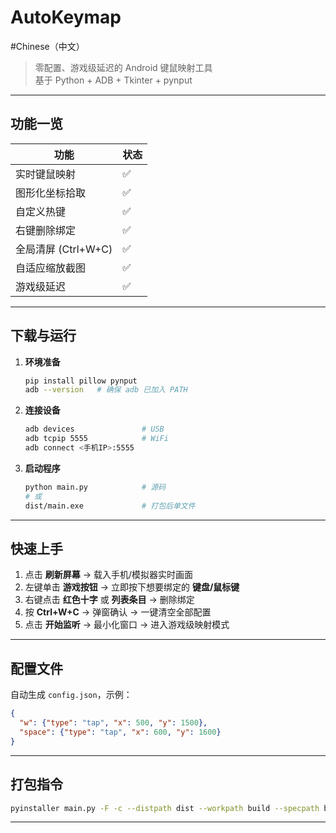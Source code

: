 # AutoKeymap  
#Chinese（中文）

> 零配置、游戏级延迟的 Android 键鼠映射工具  
> 基于 Python + ADB + Tkinter + pynput

---

## 功能一览
| 功能 | 状态 |
|---|---|
| 实时键鼠映射 | ✅ |
| 图形化坐标拾取 | ✅ |
| 自定义热键 | ✅ |
| 右键删除绑定 | ✅ |
| 全局清屏 (Ctrl+W+C) | ✅ |
| 自适应缩放截图 | ✅ |
| 游戏级延迟 | ✅ |

---

## 下载与运行
1. **环境准备**
   ```bash
   pip install pillow pynput
   adb --version   # 确保 adb 已加入 PATH
   ```

2. **连接设备**
   ```bash
   adb devices               # USB
   adb tcpip 5555            # WiFi
   adb connect <手机IP>:5555
   ```

3. **启动程序**
   ```bash
   python main.py            # 源码
   # 或
   dist/main.exe             # 打包后单文件
   ```

---

## 快速上手
1. 点击 **刷新屏幕** → 载入手机/模拟器实时画面  
2. 左键单击 **游戏按钮** → 立即按下想要绑定的 **键盘/鼠标键**  
3. 右键点击 **红色十字** 或 **列表条目** → 删除绑定  
4. 按 **Ctrl+W+C** → 弹窗确认 → 一键清空全部配置  
5. 点击 **开始监听** → 最小化窗口 → 进入游戏级映射模式  

---

## 配置文件
自动生成 `config.json`，示例：

```json
{
  "w": {"type": "tap", "x": 500, "y": 1500},
  "space": {"type": "tap", "x": 600, "y": 1600}
}
```

---

## 打包指令
```bash
pyinstaller main.py -F -c --distpath dist --workpath build --specpath build
```

---
